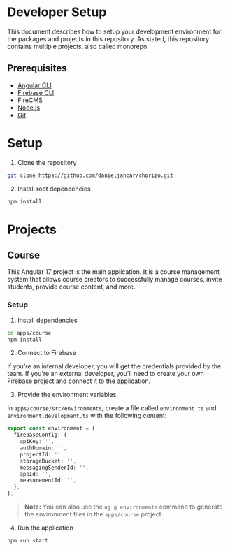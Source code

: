 # Developer Setup

This document describes how to setup your development environment for the packages and projects in this repository. As
stated, this repository contains multiple projects, also called monorepo.

## Prerequisites

- [Angular CLI](https://angular.dev)
- [Firebase CLI](https://firebase.google.com/docs/cli)
- [FireCMS](https://firecms.co)
- [Node.js](https://nodejs.org/en/)
- [Git](https://git-scm.com/)

# Setup

1. Clone the repository

```bash
git clone https://github.com/danieljancar/chorizo.git
```

2. Install root dependencies

```bash
npm install
```

# Projects

## Course

This Angular 17 project is the main application. It is a course management system that allows course creators to
successfully manage courses, invite students, provide course content, and more.

### Setup

1. Install dependencies

```bash
cd apps/course
npm install
```

2. Connect to Firebase

If you're an internal developer, you will get the credentials provided by the team. If you're an external developer,
you'll need to create your own Firebase project and connect it to the application.

3. Provide the environment variables

In `apps/course/src/environments`, create a file called `environment.ts` and `environment.development.ts` with the
following content:

```ts
export const environment = {
  firebaseConfig: {
    apiKey: '',
    authDomain: '',
    projectId: '',
    storageBucket: '',
    messagingSenderId: '',
    appId: '',
    measurementId: '',
  },
};
```

> **Note:** You can also use the `ng g environments` command to generate the environment files in the `apps/course`
> project.

4. Run the application

```bash
npm run start
```
